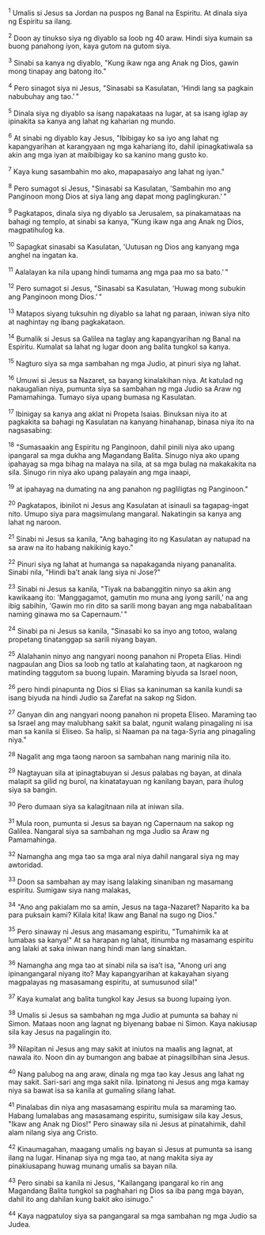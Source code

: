 <sup>1</sup>
Umalis si Jesus sa Jordan na puspos ng Banal na Espiritu. At dinala siya ng Espiritu sa ilang. 

<sup>2</sup>
Doon ay tinukso siya ng diyablo sa loob ng 40 araw. Hindi siya kumain sa buong panahong iyon, kaya gutom na gutom siya. 

<sup>3</sup>
Sinabi sa kanya ng diyablo, "Kung ikaw nga ang Anak ng Dios, gawin mong tinapay ang batong ito." 

<sup>4</sup>
Pero sinagot siya ni Jesus, "Sinasabi sa Kasulatan, 'Hindi lang sa pagkain nabubuhay ang tao.' " 

<sup>5</sup>
Dinala siya ng diyablo sa isang napakataas na lugar, at sa isang iglap ay ipinakita sa kanya ang lahat ng kaharian ng mundo. 

<sup>6</sup>
At sinabi ng diyablo kay Jesus, "Ibibigay ko sa iyo ang lahat ng kapangyarihan at karangyaan ng mga kahariang ito, dahil ipinagkatiwala sa akin ang mga iyan at maibibigay ko sa kanino mang gusto ko. 

<sup>7</sup>
Kaya kung sasambahin mo ako, mapapasaiyo ang lahat ng iyan." 

<sup>8</sup>
Pero sumagot si Jesus, "Sinasabi sa Kasulatan, 'Sambahin mo ang Panginoon mong Dios at siya lang ang dapat mong paglingkuran.' " 

<sup>9</sup>
Pagkatapos, dinala siya ng diyablo sa Jerusalem, sa pinakamataas na bahagi ng templo, at sinabi sa kanya, "Kung ikaw nga ang Anak ng Dios, magpatihulog ka. 

<sup>10</sup>
Sapagkat sinasabi sa Kasulatan, 'Uutusan ng Dios ang kanyang mga anghel na ingatan ka. 

<sup>11</sup>
Aalalayan ka nila upang hindi tumama ang mga paa mo sa bato.' " 

<sup>12</sup>
Pero sumagot si Jesus, "Sinasabi sa Kasulatan, 'Huwag mong subukin ang Panginoon mong Dios.' " 

<sup>13</sup>
Matapos siyang tuksuhin ng diyablo sa lahat ng paraan, iniwan siya nito at naghintay ng ibang pagkakataon.

<sup>14</sup>
Bumalik si Jesus sa Galilea na taglay ang kapangyarihan ng Banal na Espiritu. Kumalat sa lahat ng lugar doon ang balita tungkol sa kanya. 

<sup>15</sup>
Nagturo siya sa mga sambahan ng mga Judio, at pinuri siya ng lahat.

<sup>16</sup>
Umuwi si Jesus sa Nazaret, sa bayang kinalakihan niya. At katulad ng nakaugalian niya, pumunta siya sa sambahan ng mga Judio sa Araw ng Pamamahinga. Tumayo siya upang bumasa ng Kasulatan. 

<sup>17</sup>
Ibinigay sa kanya ang aklat ni Propeta Isaias. Binuksan niya ito at pagkakita sa bahagi ng Kasulatan na kanyang hinahanap, binasa niya ito na nagsasabing: 

<sup>18</sup>
"Sumasaakin ang Espiritu ng Panginoon, dahil pinili niya ako upang ipangaral sa mga dukha ang Magandang Balita. Sinugo niya ako upang ipahayag sa mga bihag na malaya na sila, at sa mga bulag na makakakita na sila. Sinugo rin niya ako upang palayain ang mga inaapi, 

<sup>19</sup>
at ipahayag na dumating na ang panahon ng pagliligtas ng Panginoon." 

<sup>20</sup>
Pagkatapos, ibinilot ni Jesus ang Kasulatan at isinauli sa tagapag-ingat nito. Umupo siya para magsimulang mangaral. Nakatingin sa kanya ang lahat ng naroon. 

<sup>21</sup>
Sinabi ni Jesus sa kanila, "Ang bahaging ito ng Kasulatan ay natupad na sa araw na ito habang nakikinig kayo." 

<sup>22</sup>
Pinuri siya ng lahat at humanga sa napakaganda niyang pananalita. Sinabi nila, "Hindi baʼt anak lang siya ni Jose?" 

<sup>23</sup>
Sinabi ni Jesus sa kanila, "Tiyak na babanggitin ninyo sa akin ang kawikaang ito: 'Manggagamot, gamutin mo muna ang iyong sarili,' na ang ibig sabihin, 'Gawin mo rin dito sa sarili mong bayan ang mga nababalitaan naming ginawa mo sa Capernaum.' " 

<sup>24</sup>
Sinabi pa ni Jesus sa kanila, "Sinasabi ko sa inyo ang totoo, walang propetang tinatanggap sa sarili niyang bayan. 

<sup>25</sup>
Alalahanin ninyo ang nangyari noong panahon ni Propeta Elias. Hindi nagpaulan ang Dios sa loob ng tatlo at kalahating taon, at nagkaroon ng matinding taggutom sa buong lupain. Maraming biyuda sa Israel noon, 

<sup>26</sup>
pero hindi pinapunta ng Dios si Elias sa kaninuman sa kanila kundi sa isang biyuda na hindi Judio sa Zarefat na sakop ng Sidon. 

<sup>27</sup>
Ganyan din ang nangyari noong panahon ni propeta Eliseo. Maraming tao sa Israel ang may malubhang sakit sa balat, ngunit walang pinagaling ni isa man sa kanila si Eliseo. Sa halip, si Naaman pa na taga-Syria ang pinagaling niya." 

<sup>28</sup>
Nagalit ang mga taong naroon sa sambahan nang marinig nila ito. 

<sup>29</sup>
Nagtayuan sila at ipinagtabuyan si Jesus palabas ng bayan, at dinala malapit sa gilid ng burol, na kinatatayuan ng kanilang bayan, para ihulog siya sa bangin. 

<sup>30</sup>
Pero dumaan siya sa kalagitnaan nila at iniwan sila.

<sup>31</sup>
Mula roon, pumunta si Jesus sa bayan ng Capernaum na sakop ng Galilea. Nangaral siya sa sambahan ng mga Judio sa Araw ng Pamamahinga. 

<sup>32</sup>
Namangha ang mga tao sa mga aral niya dahil nangaral siya ng may awtoridad. 

<sup>33</sup>
Doon sa sambahan ay may isang lalaking sinaniban ng masamang espiritu. Sumigaw siya nang malakas, 

<sup>34</sup>
"Ano ang pakialam mo sa amin, Jesus na taga-Nazaret? Naparito ka ba para puksain kami? Kilala kita! Ikaw ang Banal na sugo ng Dios." 

<sup>35</sup>
Pero sinaway ni Jesus ang masamang espiritu, "Tumahimik ka at lumabas sa kanya!" At sa harapan ng lahat, itinumba ng masamang espiritu ang lalaki at saka iniwan nang hindi man lang sinaktan. 

<sup>36</sup>
Namangha ang mga tao at sinabi nila sa isaʼt isa, "Anong uri ang ipinangangaral niyang ito? May kapangyarihan at kakayahan siyang magpalayas ng masasamang espiritu, at sumusunod sila!" 

<sup>37</sup>
Kaya kumalat ang balita tungkol kay Jesus sa buong lupaing iyon.

<sup>38</sup>
Umalis si Jesus sa sambahan ng mga Judio at pumunta sa bahay ni Simon. Mataas noon ang lagnat ng biyenang babae ni Simon. Kaya nakiusap sila kay Jesus na pagalingin ito. 

<sup>39</sup>
Nilapitan ni Jesus ang may sakit at iniutos na maalis ang lagnat, at nawala ito. Noon din ay bumangon ang babae at pinagsilbihan sina Jesus. 

<sup>40</sup>
Nang palubog na ang araw, dinala ng mga tao kay Jesus ang lahat ng may sakit. Sari-sari ang mga sakit nila. Ipinatong ni Jesus ang mga kamay niya sa bawat isa sa kanila at gumaling silang lahat. 

<sup>41</sup>
Pinalabas din niya ang masasamang espiritu mula sa maraming tao. Habang lumalabas ang masasamang espiritu, sumisigaw sila kay Jesus, "Ikaw ang Anak ng Dios!" Pero sinaway sila ni Jesus at pinatahimik, dahil alam nilang siya ang Cristo. 

<sup>42</sup>
Kinaumagahan, maagang umalis ng bayan si Jesus at pumunta sa isang ilang na lugar. Hinanap siya ng mga tao, at nang makita siya ay pinakiusapang huwag munang umalis sa bayan nila. 

<sup>43</sup>
Pero sinabi sa kanila ni Jesus, "Kailangang ipangaral ko rin ang Magandang Balita tungkol sa paghahari ng Dios sa iba pang mga bayan, dahil ito ang dahilan kung bakit ako isinugo." 

<sup>44</sup>
Kaya nagpatuloy siya sa pangangaral sa mga sambahan ng mga Judio sa Judea.